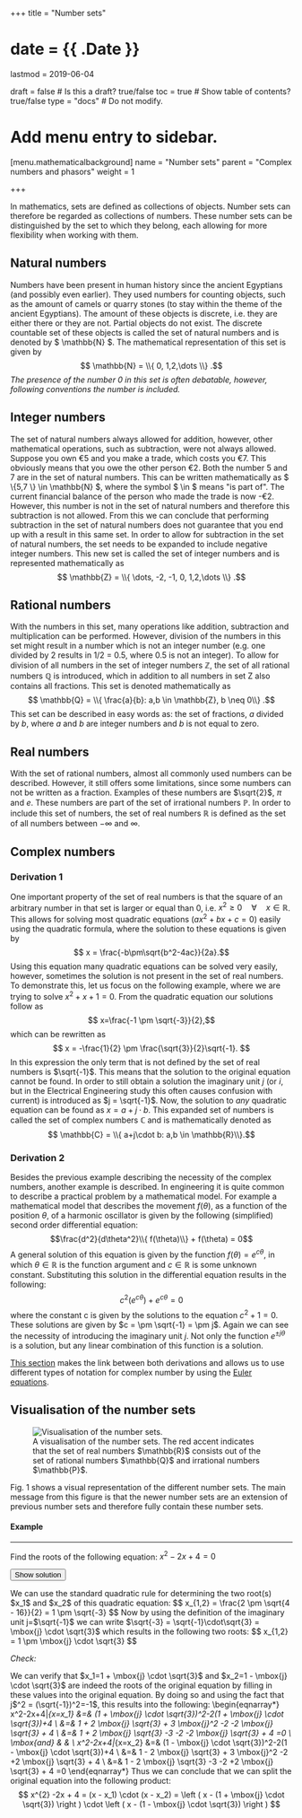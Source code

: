 +++
title = "Number sets"

# date = {{ .Date }}
lastmod = 2019-06-04

draft = false       # Is this a draft? true/false
toc = true          # Show table of contents? true/false
type = "docs"       # Do not modify.

# Add menu entry to sidebar.
[menu.mathematicalbackground]
  name = "Number sets"
  parent = "Complex numbers and phasors"
  weight = 1

+++

In mathematics, sets are defined as collections of objects.
Number sets can therefore be regarded as collections of numbers.
These number sets can be distinguished by the set to which they belong, each allowing for more flexibility when working with them.

## Natural numbers
Numbers have been present in human history since the ancient Egyptians (and possibly even earlier).
They used numbers for counting objects, such as the amount of camels or quarry stones (to stay within the theme of the ancient Egyptians).
The amount of these objects is discrete, i.e. they are either there or they are not. Partial objects do not exist.
The discrete countable set of these objects is called the set of natural numbers and is denoted by $ \mathbb{N} $.
The mathematical representation of this set is given by
$$ \mathbb{N} = \\{ 0, 1,2,\dots \\} .$$
_The presence of the number 0 in this set is often debatable, however, following conventions the number is included._

## Integer numbers
The set of natural numbers always allowed for addition, however, other mathematical operations, such as subtraction, were not always allowed.
Suppose you own €5 and you make a trade, which costs you €7.
This obviously means that you owe the other person €2.
Both the number 5 and 7 are in the set of natural numbers.
This can be written mathematically as $ \\{5,7 \\} \in \mathbb{N} $, where the symbol $ \in $ means "is part of".
The current financial balance of the person who made the trade is now -€2.
However, this number is not in the set of natural numbers and therefore this subtraction is not allowed.
From this we can conclude that performing subtraction in the set of natural numbers does not guarantee that you end up with a result in this same set.
In order to allow for subtraction in the set of natural numbers, the set needs to be expanded to include negative integer numbers.
This new set is called the set of integer numbers and is represented mathematically as
$$ \mathbb{Z} = \\{ \dots, -2, -1, 0, 1,2,\dots \\} .$$

## Rational numbers
With the numbers in this set, many operations like addition, subtraction and multiplication can be performed.
However, division of the numbers in this set might result in a number which is not an integer number (e.g. one divided by 2 results in 1/2 = 0.5, where 0.5 is not an integer).
To allow for division of all numbers in the set of integer numbers $\mathbb{Z}$, the set of all rational numbers $\mathbb{Q}$ is introduced, which in addition to all numbers in set Z also contains all fractions.
This set is denoted mathematically as
$$ \mathbb{Q} = \\{ \frac{a}{b}: a,b \in \mathbb{Z}, b \neq 0\\} .$$
This set can be described in easy words as: the set of fractions, $a$ divided by $b$, where $a$ and $b$ are integer numbers and $b$ is not equal to zero.

## Real numbers
With the set of rational numbers, almost all commonly used numbers can be described.
However, it still offers some limitations, since some numbers can not be written as a fraction.
Examples of these numbers are $\sqrt{2}$, $\pi$ and $e$.
These numbers are part of the set of irrational numbers $\mathbb{P}$.
In order to include this set of numbers, the set of real numbers $\mathbb{R}$ is defined as the set of all numbers between $-∞$ and $∞$.

## Complex numbers

### Derivation 1
One important property of the set of real numbers is that the square of an arbitrary number in that set is larger or equal than 0, i.e. $x^2 \geq 0 \quad \forall \quad x\in \mathbb{R}$.
This allows for solving most quadratic equations ($ax^2 + bx + c = 0$) easily using the quadratic formula, where the solution to these equations is given by
$$ x = \frac{-b\pm\sqrt{b^2-4ac}}{2a}.$$
Using this equation many quadratic equations can be solved very easily, however, sometimes the solution is not present in the set of real numbers.
To demonstrate this, let us focus on the following example, where we are trying to solve $x^2 + x + 1 = 0$.
From the quadratic equation our solutions follow as
$$ x=\frac{-1 \pm \sqrt{-3}}{2},$$
which can be rewritten as
$$ x = -\frac{1}{2} \pm \frac{\sqrt{3}}{2}\sqrt{-1}. $$
In this expression the only term that is not defined by the set of real numbers is $\sqrt{-1}$.
This means that the solution to the original equation cannot be found.
In order to still obtain a solution the imaginary unit $j$ (or $i$, but in the Electrical Engineering study this often causes confusion with current) is introduced as $j = \sqrt{-1}$.
Now, the solution to _any_ quadratic equation can be found as $x=a+j\cdot b$.
This expanded set of numbers is called the set of complex numbers $\mathbb{C}$ and is mathematically denoted as
$$ \mathbb{C} = \\{ a+j\cdot b: a,b \in \mathbb{R}\\}.$$

### Derivation 2
Besides the previous example describing the necessity of the complex numbers, another example is described.
In engineering it is quite common to describe a practical problem by a mathematical model.
For example a mathematical model that describes the movement $f(\theta)$, as a function of the position $\theta$, of a harmonic oscillator is given by the following (simplified) second order differential equation:
$$\frac{d^2}{d\theta^2}\\{ f(\theta)\\} + f(\theta) = 0$$
A general solution of this equation is given by the function $f(\theta)= e^{c\theta}$, in which $\theta \in \mathbb{R}$ is the function argument and $c \in \mathbb{R}$ is some unknown constant.
Substituting this solution in the differential equation results in the following:
$$c^2(e^{c\theta}) + e^{c\theta} = 0 $$
where the constant c is given by the solutions to the equation $c^2 +1 = 0$.
These solutions are given by $c = \pm \sqrt{-1} = \pm j$.
Again we can see the necessity of introducing the imaginary unit $j$.
Not only the function $e^{\pm j\theta}$ is a solution, but any linear combination of this function is a solution.

<a href="../mathematicalbackground_complex_notation">This section</a> makes the link between both derivations and allows us to use different types of notation for complex number by using the <a href="../mathematicalbackground_complex_euler">Euler equations</a>.

## Visualisation of the number sets
<div style="max-width: 600px; margin: auto">
  <figure>
    <img
      src="/../files/7.Images/math/number_sets.svg"
      alt="Visualisation of the number sets."
    />
    <figcaption class="numbered">
      A visualisation of the number sets. The red accent indicates that the set of real numbers $\mathbb{R}$ consists out of the set of rational numbers $\mathbb{Q}$ and irrational numbers $\mathbb{P}$.
    </figcaption>
  </figure>
</div>

Fig. 1 shows a visual representation of the different number sets.
The main message from this figure is that the newer number sets are an extension of previous number sets and therefore fully contain these number sets.

<div class="example">
<h4> Example </h4>
<hr>

Find the roots of the following equation: $x^{2}-2x +4=0$

<button class="collapsible">Show solution</button>
<div class="content">
We can use the standard quadratic rule for determining the two root(s) $x_1$ and $x_2$ of this quadratic equation:
$$
x_{1,2} = \frac{2 \pm \sqrt{4 - 16}}{2} = 1 \pm \sqrt{-3}
$$
Now by using the definition of the imaginary unit j=$\sqrt{-1}$ we can write
$\sqrt{-3} = \sqrt{-1}\cdot\sqrt{3} = \mbox{j} \cdot \sqrt{3}$ which results in the following two roots:
$$
x_{1,2} = 1 \pm \mbox{j} \cdot \sqrt{3}
$$

<i>Check:</i>

We can verify that $x_1=1 + \mbox{j} \cdot \sqrt{3}$ and $x_2=1 - \mbox{j} \cdot \sqrt{3}$ are indeed the roots of the original equation by filling in these values into the original
equation. By doing so and using the fact that j$^2 = (\sqrt{-1})^2=-1$, this results into the following:
\begin{eqnarray*}
x^2-2x+4|_{x=x_1} &=& (1 + \mbox{j} \cdot \sqrt{3})^2-2(1 + \mbox{j} \cdot \sqrt{3})+4 \\
&=& 1 + 2 \mbox{j} \sqrt{3} + 3 \mbox{j}^2 -2 -2 \mbox{j} \sqrt{3} + 4 \\
&=& 1 + 2 \mbox{j} \sqrt{3} -3 -2 -2 \mbox{j} \sqrt{3} + 4 =0 \\
\mbox{and} & & \\
x^2-2x+4|_{x=x_2} &=& (1 - \mbox{j} \cdot \sqrt{3})^2-2(1 - \mbox{j} \cdot \sqrt{3})+4 \\
&=& 1 - 2 \mbox{j} \sqrt{3} + 3 \mbox{j}^2 -2 +2 \mbox{j} \sqrt{3} + 4 \\
&=& 1 - 2 \mbox{j} \sqrt{3} -3 -2 +2 \mbox{j} \sqrt{3} + 4 =0
\end{eqnarray*}
Thus we can conclude that we can split the original equation into the following product:
$$
x^{2} -2x + 4 = (x - x_1) \cdot (x - x_2) =
\left ( x - (1 + \mbox{j} \cdot \sqrt{3}) \right ) \cdot \left ( x - (1 - \mbox{j} \cdot \sqrt{3}) \right )
$$


</div>
</div>
